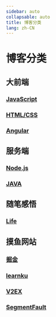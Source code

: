 ```yaml
---
sidebar: auto
collapsable: auto
title: 博客分类
lang: zh-CN
---
```


# 博客分类

## 大前端
### [JavaScript](/front/JavaScript/ "JavaScript")
### [HTML/CSS](/front/HTMLCSS/ "HTMLCSS")
### [Angular](/front/angular/ "angular")


## 服务端
### [Node.js](/server/nodejs/ "Node.js")
### [JAVA](/server/java/ "java")


## 随笔感悟
### [Life](/life/ "Life")


## 摸鱼网站

### [掘金](https://juejin.im/ "掘金")
### [learnku](https://learnku.com/topics "learnku")
### [V2EX](https://www.v2ex.com/ "V2EX")
### [SegmentFault](https://segmentfault.com/ "SegmentFault")


